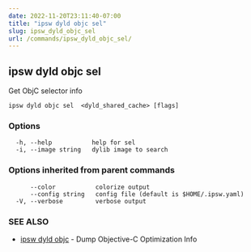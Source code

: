 ```yaml
---
date: 2022-11-20T23:11:40-07:00
title: "ipsw dyld objc sel"
slug: ipsw_dyld_objc_sel
url: /commands/ipsw_dyld_objc_sel/
---
```

## ipsw dyld objc sel

Get ObjC selector info

```
ipsw dyld objc sel  <dyld_shared_cache> [flags]
```

### Options

```
  -h, --help           help for sel
  -i, --image string   dylib image to search
```

### Options inherited from parent commands

```
      --color           colorize output
      --config string   config file (default is $HOME/.ipsw.yaml)
  -V, --verbose         verbose output
```

### SEE ALSO

* [ipsw dyld objc](/cmd/ipsw_dyld_objc/)	 - Dump Objective-C Optimization Info

